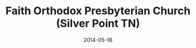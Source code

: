 ---
date: &id001 2014-05-16
end_date: null
location:
  address: 9177 Roberts Road
  city: Silver Point
  state: TN
minister:
- end: 2003-01-01
  name: William Gorrell
  start: 2000-01-01
  type: Organizing Pastor
- end: 2014-05-16
  name: Matthew A. Figura
  start: 2009-01-01
  type: Organizing Pastor
- end: null
  name: Matthew A. Figura
  start: 2014-05-16
  type: pastor
ministers:
- William Gorrell
- Matthew A. Figura
- Matthew A. Figura
name: Faith Orthodox Presbyterian Church
names:
- end: 2014-05-16
  name: Faith Orthodox Presbyterian Chapel
  start: 1999-04-16
- end: null
  name: Faith Orthodox Presbyterian Church
  start: 2014-05-16
origination_date: *id001
raw_data: "TN Silver Point\nFaith Orthodox Presbyterian Chapel  (April 16,\
  \ 1999\u2013May 16, 2014)\nFaith Orthodox Presbyterian Church  (May 16, 2014\u2013\
  \ )\n9177 Roberts Road\nOrg. Pastors: William Gorrell, 2000\u20132003\nMatthew A.\
  \ Figura, 2009\u201314\nPastor: Matthew A. Figura, 2014\u2013"
received_from: null
states:
- TN
status:
  active: true
  end_date: null
  reason: null
  received_from: null
  withdrawal_to: null
title: Faith Orthodox Presbyterian Church (Silver Point TN)

---